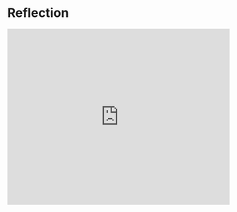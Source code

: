 # Reflection

<iframe width="100%" height="400px" src="https://www.youtube.com/embed/v7DfLnNG7B8?si=34pE_OTaQWWSfACo" title="YouTube video player" frameborder="0" allow="accelerometer; autoplay; clipboard-write; encrypted-media; gyroscope; picture-in-picture; web-share" allowfullscreen></iframe>